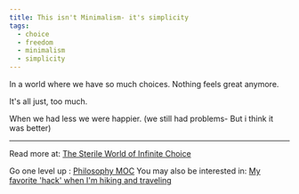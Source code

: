 ```yaml
---
title: This isn't Minimalism- it's simplicity
tags:
  - choice
  - freedom
  - minimalism
  - simplicity
---
```


In a world where we have so much choices. Nothing feels great anymore.

It's all just, too much.

When we had less we were happier. (we still had problems- But i think it was better)

----

Read more at: [The Sterile World of Infinite Choice](https://annehelen.substack.com/p/the-sterile-world-of-infinite-choice)

Go one level up : [Philosophy MOC](Maps/Philosophy%20MOC.md)
You may also be interested in: [My favorite 'hack' when I'm hiking and traveling](Notes/My%20favorite%20'hack'%20when%20I'm%20hiking%20and%20traveling.md)